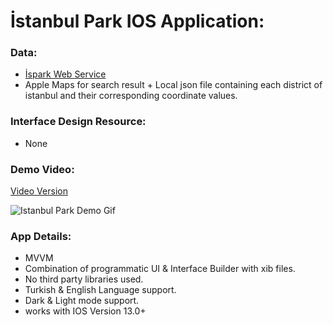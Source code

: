 # İstanbul Park IOS Application:

### Data:
* [İspark Web Service](https://ulasav.csb.gov.tr/dataset/34-ispark-otopark-detay-bilgileri-web-servisi/resource/4a9fe667-a884-4352-a2ff-310a1116b87d)
* Apple Maps for search result + Local json file containing each district of istanbul and their corresponding coordinate values.

### Interface Design Resource:
* None

### Demo Video:

[Video Version](https://www.dropbox.com/scl/fi/kxq3oszy317nvh7m0zfv9/Istanbul-Park-Demo-Video.MP4?rlkey=go9pyg0zwme9ydo7x5bafz8v3&st=ivz350sm&raw=1)

![Istanbul Park Demo Gif](https://github.com/user-attachments/assets/23ee0015-58cb-4742-bf58-49be5ad242a1)



### App Details:
- MVVM
- Combination of programmatic UI & Interface Builder with xib files.
- No third party libraries used.
- Turkish & English Language support.
- Dark & Light mode support.
- works with IOS Version 13.0+
